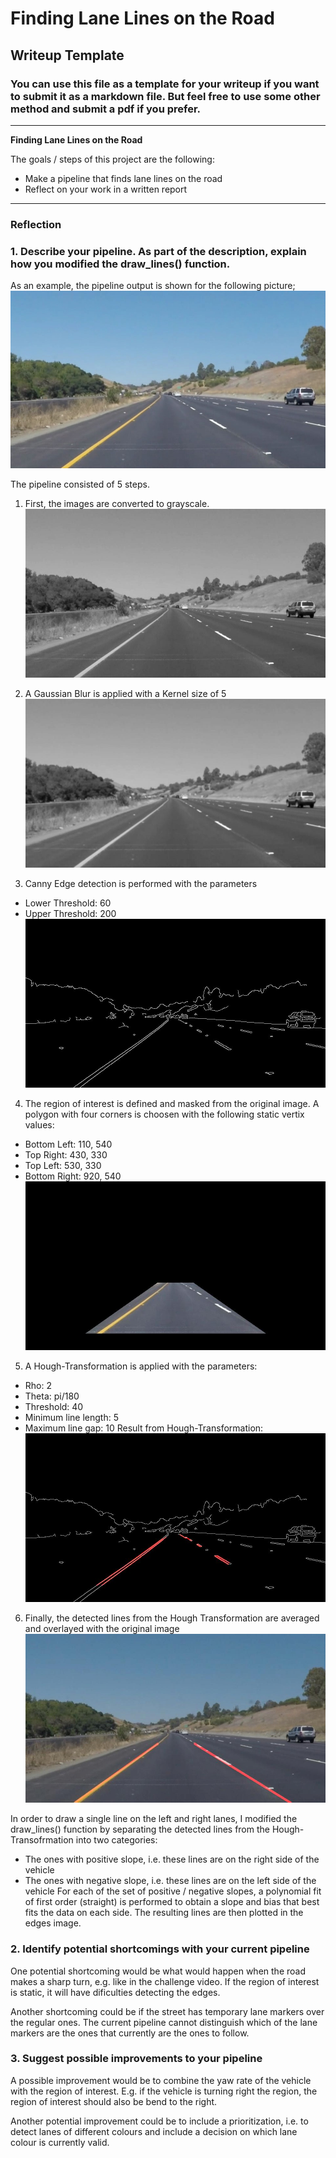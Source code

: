 # **Finding Lane Lines on the Road** 

## Writeup Template

### You can use this file as a template for your writeup if you want to submit it as a markdown file. But feel free to use some other method and submit a pdf if you prefer.

---

**Finding Lane Lines on the Road**

The goals / steps of this project are the following:
* Make a pipeline that finds lane lines on the road
* Reflect on your work in a written report


[//]: # (Image References)

[image1]: ./examples/grayscale.jpg "Grayscale"

---

### Reflection

### 1. Describe your pipeline. As part of the description, explain how you modified the draw_lines() function.
As an example, the pipeline output is shown for the following picture;
![InitialImage](./test_images/solidYellowCurve.jpg)

The pipeline consisted of 5 steps. 
1. First, the images are converted to grayscale.
![GrayscaleImage](./test_images_pipeline_output/solidYellowCurve_gray.jpg)

2. A Gaussian Blur is applied with a Kernel size of 5
![Gaussianblur](./test_images_pipeline_output/solidYellowCurve_blurred.jpg)

3. Canny Edge detection is performed with the parameters
  * Lower Threshold: 60
  * Upper Threshold: 200
![CannyEdges](./test_images_pipeline_output/solidYellowCurve_canny.jpg) 

4. The region of interest is defined and masked from the original image. A polygon with four corners is choosen with the following static vertix values:
  * Bottom Left: 110, 540
  * Top Right: 430, 330
  * Top Left: 530, 330
  * Bottom Right: 920, 540
![Masked](./test_images_pipeline_output/solidYellowCurve_masked.jpg)  

5. A Hough-Transformation is applied with the parameters:
  * Rho: 2
  * Theta: pi/180
  * Threshold: 40
  * Minimum line length: 5
  * Maximum line gap: 10
Result from Hough-Transformation:
![EdgesNonAveraged](./test_images_pipeline_output/solidYellowCurve_edgeslines_nonaverage.jpg)

6. Finally, the detected lines from the Hough Transformation are averaged and overlayed with the original image
![EdgesAveraged](./test_images_pipeline_output/solidYellowCurve_result.jpg)

In order to draw a single line on the left and right lanes, I modified the draw_lines() function by separating the detected lines from the Hough-Transofrmation into two categories:
* The ones with positive slope, i.e. these lines are on the right side of the vehicle
* The ones with negative slope, i.e. these lines are on the left side of the vehicle
For each of the set of positive / negative slopes, a polynomial fit of first order (straight) is performed to obtain a slope and bias that best fits the data on each side. The resulting lines are then plotted in the edges image.



### 2. Identify potential shortcomings with your current pipeline


One potential shortcoming would be what would happen when the road makes a sharp turn, e.g. like in the challenge video. If the region of interest is static, it will have dificulties detecting the edges. 

Another shortcoming could be if the street has temporary lane markers over the regular ones. The current pipeline cannot distinguish which of the lane markers are the ones that currently are the ones to follow.


### 3. Suggest possible improvements to your pipeline

A possible improvement would be to combine the yaw rate of the vehicle with the region of interest. E.g. if the vehicle is turning right the region, the region of interest should also be bend to the right.

Another potential improvement could be to include a prioritization, i.e. to detect lanes of different colours and include a decision on which lane colour is currently valid.
